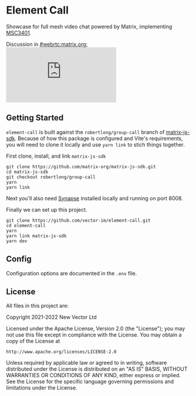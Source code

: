 # Element Call

Showcase for full mesh video chat powered by Matrix, implementing [MSC3401](https://github.com/matrix-org/matrix-spec-proposals/blob/matthew/group-voip/proposals/3401-group-voip.md).

Discussion in [#webrtc:matrix.org: ![#webrtc:matrix.org](https://img.shields.io/matrix/webrtc:matrix.org)](https://matrix.to/#/#webrtc:matrix.org)

## Getting Started

`element-call` is built against the `robertlong/group-call` branch of [matrix-js-sdk](https://github.com/matrix-org/matrix-js-sdk/pull/1902). Because of how this package is configured and Vite's requirements, you will need to clone it locally and use `yarn link` to stich things together.

First clone, install, and link `matrix-js-sdk`

```
git clone https://github.com/matrix-org/matrix-js-sdk.git
cd matrix-js-sdk
git checkout robertlong/group-call
yarn
yarn link
```

Next you'll also need [Synapse](https://matrix-org.github.io/synapse/latest/setup/installation.html) installed locally and running on port 8008.

Finally we can set up this project.

```
git clone https://github.com/vector-im/element-call.git
cd element-call
yarn
yarn link matrix-js-sdk
yarn dev
```

## Config

Configuration options are documented in the `.env` file.

## License

All files in this project are:

Copyright 2021-2022 New Vector Ltd

Licensed under the Apache License, Version 2.0 (the "License");
you may not use this file except in compliance with the License.
You may obtain a copy of the License at

    http://www.apache.org/licenses/LICENSE-2.0

Unless required by applicable law or agreed to in writing, software
distributed under the License is distributed on an "AS IS" BASIS,
WITHOUT WARRANTIES OR CONDITIONS OF ANY KIND, either express or implied.
See the License for the specific language governing permissions and
limitations under the License.
